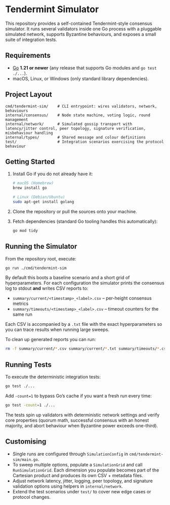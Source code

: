 # Tendermint Simulator

This repository provides a self-contained Tendermint-style consensus simulator. It runs several validators inside one Go process with a pluggable simulated network, supports Byzantine behaviours, and exposes a small suite of integration tests.

## Requirements

- [Go](https://go.dev/) **1.21 or newer** (any release that supports Go modules and `go test ./...`).
- macOS, Linux, or Windows (only standard library dependencies).

## Project Layout

```
cmd/tendermint-sim/    # CLI entrypoint: wires validators, network, behaviours
internal/consensus/    # Node state machine, voting logic, round management
internal/network/      # Simulated gossip transport with latency/jitter control, peer topology, signature verification, misbehaviour handling
internal/types/        # Shared message and colour definitions
test/                  # Integration scenarios exercising the protocol behaviour
```

## Getting Started

1. Install Go if you do not already have it:
   ```sh
   # macOS (Homebrew)
   brew install go

   # Linux (Debian/Ubuntu)
   sudo apt-get install golang
   ```

2. Clone the repository or pull the sources onto your machine.

3. Fetch dependencies (standard Go tooling handles this automatically):
   ```sh
   go mod tidy
   ```

## Running the Simulator

From the repository root, execute:

```sh
go run ./cmd/tendermint-sim
```

By default this boots a baseline scenario and a short grid of hyperparameters. For each configuration the simulator prints the consensus log to stdout **and** writes CSV reports to:

- `summary/current/<timestamp>_<label>.csv` – per-height consensus metrics
- `summary/timeouts/<timestamp>_<label>.csv` – timeout counters for the same run

Each CSV is accompanied by a `.txt` file with the exact hyperparameters so you can trace results when running large sweeps.

To clean up generated reports you can run:

```sh
rm -f summary/current/*.csv summary/current/*.txt summary/timeouts/*.csv summary/timeouts/*.txt
```

## Running Tests

To execute the deterministic integration tests:

```sh
go test ./...
```

Add `-count=1` to bypass Go’s cache if you want a fresh run every time:

```sh
go test -count=1 ./...
```

The tests spin up validators with deterministic network settings and verify core properties (quorum math, successful consensus with an honest majority, and abort behaviour when Byzantine power exceeds one-third).

## Customising

- Single runs are configured through `SimulationConfig` in `cmd/tendermint-sim/main.go`.
- To sweep multiple options, populate a `SimulationGrid` and call `RunSimulationGrid`. Each dimension you populate becomes part of the Cartesian product and produces its own CSV + metadata files.
- Adjust network latency, jitter, logging, peer topology, and signature validation options using helpers in `internal/network`.
- Extend the test scenarios under `test/` to cover new edge cases or protocol changes.
